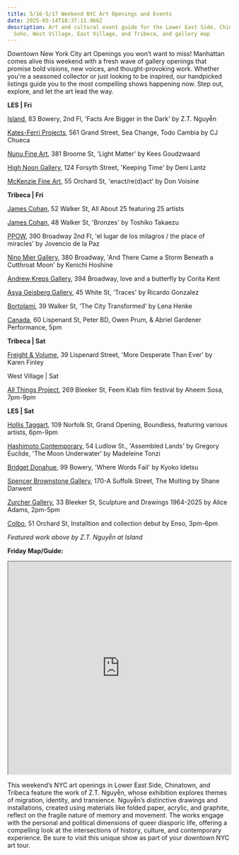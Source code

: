 ```yaml
---
title: 5/16-5/17 Weekend NYC Art Openings and Events
date: 2025-05-14T18:37:11.966Z
description: Art and cultural event guide for the Lower East Side, Chinatown,
  Soho, West Village, East Village, and Tribeca, and gallery map
---
```

Downtown New York City art Openings you won’t want to miss! 
Manhattan comes alive this weekend with a fresh wave of gallery openings that promise bold visions, new voices, and thought-provoking work. Whether you're a seasoned collector or just looking to be inspired, our handpicked listings guide you to the most compelling shows happening now. Step out, explore, and let the art lead the way.

**L﻿ES | Fri**

[Island](https://island83.gallery/Facts-Are-Bigger-in-the-Dark-1), 83 Bowery, 2nd Fl, 'Facts Are Bigger in the Dark' by  Z.T. Nguyễn

[Kates-Ferri Projects](https://www.katesferriprojects.com/), 561 Grand Street, Sea Change, Todo Cambia by CJ Chueca

[Nunu Fine Art](https://www.nunufineart.com/kees-goudzwaard-light-matter), 381 Broome St, 'Light Matter' by Kees Goudzwaard

[High Noon Gallery](https://www.highnoongallery.com/keeping-time), 124 Forsyth Street, 'Keeping Time' by Deni Lantz

[McKenzie Fine Art](http://www.mckenziefineart.com/), 55 Orchard St, 'enact/re(d)act' by Don Voisine

**T﻿ribeca | Fri**

[James Cohan](https://www.jamescohan.com/exhibitions/all-about-25), 52 Walker St, All About 25 featuring 25 artists

[James Cohan](https://www.jamescohan.com/exhibitions/toshiko-takaezu3), 48 Walker St, 'Bronzes' by Toshiko Takaezu

[P﻿POW](https://www.ppowgallery.com/exhibitions), 390 Broadway 2nd Fl, 'el lugar de los milagros / the place of miracles' by Jovencio de la Paz

[Nino Mier Gallery](https://www.miergallery.com/exhibitions/kenichi-hoshine2), 380 Broadway, 'And There Came a Storm Beneath a Cutthroat Moon' by Kenichi Hoshine

[Andrew Kreps Gallery](http://www.andrewkreps.com/exhibitions/corita-kent3), 394 Broadway, love and a butterfly by Corita Kent

[Asya Geisberg Gallery](https://www.asyageisberggallery.com/exhibitions/ricardo-gonzalez4), 45 White St, 'Traces' by Ricardo Gonzalez

[Bortolami](https://www.bortolamigallery.com/exhibitions/the-city-transformed), 39 Walker St, 'The City Transformed' by Lena Henke

[Canada](https://canadanewyork.com/events/peter-bd-owen-prum-and-abriel-gardener-performance), 60 Lispenard St, Peter BD, Owen Prum, & Abriel Gardener Performance, 5pm

**T﻿ribeca | Sat**

[Freight & Volume](http://www.freightandvolume.com/exhibitions/karen-finley2), 39 Lispenard Street, 'More Desperate Than Ever' by Karen Finley

W﻿est Village | Sat

[All Things Project](http://www.instagram.com/galleryatp), 269 Bleeker St, Feem Klab film festival by Aheem Sosa, 7pm-9pm

**L﻿ES | Sat**

[Hollis Taggart](https://www.hollistaggart.com/exhibitions/214-boundless/), 109 Norfolk St, Grand Opening, Boundless, featuring various artists, 6pm-9pm

[Hashimoto Contemporary](https://www.hashimotocontemporary.com/exhibitions/current/), 54 Ludlow St., 'Assembled Lands' by Gregory Euclide, 'The Moon Underwater' by Madeleine Tonzi

[Bridget Donahue](https://www.bridgetdonahue.nyc/exhibitions/kyoko-idetsu-ii/), 99 Bowery, 'Where Words Fail' by Kyoko Idetsu

[Spencer Brownstone Gallery](https://spencerbrownstonegallery.com/main), 170-A Suffolk Street, The Molting by Shane Darwent

[Zurcher Gallery](https://www.galeriezurcher.com/may-17-july-18-2025-alice-adams-sculptures-and-drawings-1964-2025), 33 Bleeker St, Sculpture and Drawings 1964-2025 by Alice Adams, 2pm-5pm

[C﻿olbo](https://www.instagram.com/colbo.nyc), 51 Orchard St, Installtion and collection debut by Enso, 3pm-6pm

*F﻿eatured work above by Z.T. Nguyễn at Island*

**F﻿riday Map/Guide:**

<iframe src="https://www.google.com/maps/d/u/1/embed?mid=157eARMS4FVlLNHUTMXQwludKOYQyYZY&ehbc=2E312F" width="100%" height="480"></iframe>

This weekend’s NYC art openings in Lower East Side, Chinatown, and Tribeca feature the work of Z.T. Nguyễn, whose exhibition explores themes of migration, identity, and transience. Nguyễn’s distinctive drawings and installations, created using materials like folded paper, acrylic, and graphite, reflect on the fragile nature of memory and movement. The works engage with the personal and political dimensions of queer diasporic life, offering a compelling look at the intersections of history, culture, and contemporary experience. Be sure to visit this unique show as part of your downtown NYC art tour.